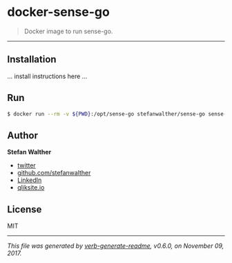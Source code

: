 # docker-sense-go

> Docker image to run sense-go.

---

## Installation

... install instructions here ...

## Run

```sh
$ docker run --rm -v ${PWD}:/opt/sense-go stefanwalther/sense-go sense-go build
```

## Author
**Stefan Walther**

* [twitter](http://twitter.com/waltherstefan)  
* [github.com/stefanwalther](http://github.com/stefanwalther) 
* [LinkedIn](https://www.linkedin.com/in/stefanwalther/) 
* [qliksite.io](http://qliksite.io)

## License
MIT

***

_This file was generated by [verb-generate-readme](https://github.com/verbose/verb-generate-readme), v0.6.0, on November 09, 2017._

